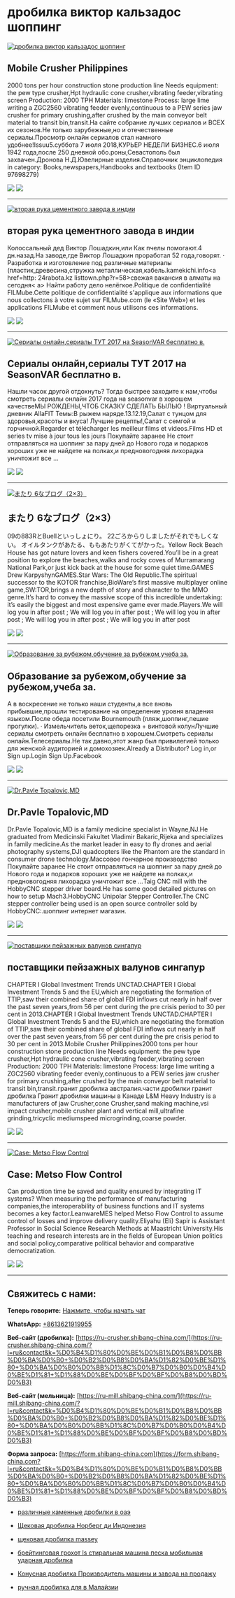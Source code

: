 # дробилка виктор кальзадос шоппинг

<a href="https://swt.shibang-china.com/?l=ru&img&k=%D0%B4%D1%80%D0%BE%D0%B1%D0%B8%D0%BB%D0%BA%D0%B0+%D0%B2%D0%B8%D0%BA%D1%82%D0%BE%D1%80+%D0%BA%D0%B0%D0%BB%D1%8C%D0%B7%D0%B0%D0%B4%D0%BE%D1%81+%D1%88%D0%BE%D0%BF%D0%BF%D0%B8%D0%BD%D0%B3" target="_blank">![дробилка виктор кальзадос шоппинг](http://static.shibang-china.com/all-800x300/77.jpg)</a>

## Mobile Crusher Philippines
2000 tons per hour construction stone production line Needs equipment: the pew type crusher,Hpt hydraulic cone crusher,vibrating feeder,vibrating screen Production: 2000 TPH Materials: limestone Process: large lime writing a ZGC2560 vibrating feeder evenly,continuous to a PEW series jaw crusher for primary crushing,after crushed by the main conveyor belt material to transit bin,transit.На сайте собрание лучших сериалов и ВСЕХ их сезонов.Не только зарубежные,но и отечественные сериалы.Просмотр онлайн сериалов стал намного удобнее!Issuu5.суббота 7 июля 2018,КУРЬЕР НЕДЕЛИ БИЗНЕС.6 июля 1942 года,после 250 дневной обо.роны,Севастополь был захвачен.Дронова Н.Д.Ювелирные изделия.Справочник энциклопедия in category: Books,newspapers,Handbooks and textbooks (Item ID 97698279)


<a href="https://whatsapp.shibangsoft.com/WhatsApp.php" target="_blank" title="WhatsApp">![](http://static.shibang-china.com/icon/whatsapp.png)</a> <a href="https://swt.shibang-china.com/?l=ru&icon&k=%D0%B4%D1%80%D0%BE%D0%B1%D0%B8%D0%BB%D0%BA%D0%B0+%D0%B2%D0%B8%D0%BA%D1%82%D0%BE%D1%80+%D0%BA%D0%B0%D0%BB%D1%8C%D0%B7%D0%B0%D0%B4%D0%BE%D1%81+%D1%88%D0%BE%D0%BF%D0%BF%D0%B8%D0%BD%D0%B3" target="_blank">![](http://static.shibang-china.com/icon/chat-ru.png)</a>

---

<a href="https://swt.shibang-china.com/?l=ru&img&k=%D0%B4%D1%80%D0%BE%D0%B1%D0%B8%D0%BB%D0%BA%D0%B0+%D0%B2%D0%B8%D0%BA%D1%82%D0%BE%D1%80+%D0%BA%D0%B0%D0%BB%D1%8C%D0%B7%D0%B0%D0%B4%D0%BE%D1%81+%D1%88%D0%BE%D0%BF%D0%BF%D0%B8%D0%BD%D0%B3" target="_blank">![вторая рука цементного завода в индии](http://static.shibang-china.com/all-800x300/617.jpg)</a>

## вторая рука цементного завода в индии
Колоссальный дед Виктор Лошадкин,или Как пчелы помогают.4 дн.назад.На заводе,где Виктор Лошадкин проработал 52 года,говорят.&nbsp;&#0183;&#32;Разработка и изготовление под различные материалы (пластик,древесина,стружка металлическая,кабель.kamekichi.info&lt;a href=http: 24rabota.kz listtown.php?r=58&gt;свежая вакансия в алматы на сегодня&lt; a&gt; Найти работу дело нелёгкое.Politique de confidentialit&#233; FILMube.Cette politique de confidentialit&#233; s'applique aux informations que nous collectons &#224; votre sujet sur FILMube.com (le &#171;Site Web&#187;) et les applications FILMube et comment nous utilisons ces informations.


<a href="https://whatsapp.shibangsoft.com/WhatsApp.php" target="_blank" title="WhatsApp">![](http://static.shibang-china.com/icon/whatsapp.png)</a> <a href="https://swt.shibang-china.com/?l=ru&icon&k=%D0%B4%D1%80%D0%BE%D0%B1%D0%B8%D0%BB%D0%BA%D0%B0+%D0%B2%D0%B8%D0%BA%D1%82%D0%BE%D1%80+%D0%BA%D0%B0%D0%BB%D1%8C%D0%B7%D0%B0%D0%B4%D0%BE%D1%81+%D1%88%D0%BE%D0%BF%D0%BF%D0%B8%D0%BD%D0%B3" target="_blank">![](http://static.shibang-china.com/icon/chat-ru.png)</a>

---

<a href="https://swt.shibang-china.com/?l=ru&img&k=%D0%B4%D1%80%D0%BE%D0%B1%D0%B8%D0%BB%D0%BA%D0%B0+%D0%B2%D0%B8%D0%BA%D1%82%D0%BE%D1%80+%D0%BA%D0%B0%D0%BB%D1%8C%D0%B7%D0%B0%D0%B4%D0%BE%D1%81+%D1%88%D0%BE%D0%BF%D0%BF%D0%B8%D0%BD%D0%B3" target="_blank">![Сериалы онлайн,сериалы ТУТ 2017 на SeasonVAR бесплатно в.](http://static.shibang-china.com/all-800x300/430.jpg)</a>

## Сериалы онлайн,сериалы ТУТ 2017 на SeasonVAR бесплатно в.
Нашли часок другой отдохнуть? Тогда быстрее заходите к нам,чтобы смотреть сериалы онлайн 2017 года на seasonvar в хорошем качествеМЫ РОЖДЕНЫ,ЧТОБ СКАЗКУ СДЕЛАТЬ БЫЛЬЮ ! Виртуальный дневник AllaFIT Темы:В рыжем наряде.13.12.19,Салат с тунцом для здоровья,красоты и вкуса! Лучшие рецепты!,Салат с семгой и горчичной.Regarder et t&#233;l&#233;charger les meilleur films et videos.Films HD et series tv mise &#224; jour tous les jours️ Покупайте заранее Не стоит отправляться на шоппинг за пару дней до Нового года и подарков хороших уже не найдете на полках,и предновогодняя лихорадка уничтожит все …


<a href="https://whatsapp.shibangsoft.com/WhatsApp.php" target="_blank" title="WhatsApp">![](http://static.shibang-china.com/icon/whatsapp.png)</a> <a href="https://swt.shibang-china.com/?l=ru&icon&k=%D0%B4%D1%80%D0%BE%D0%B1%D0%B8%D0%BB%D0%BA%D0%B0+%D0%B2%D0%B8%D0%BA%D1%82%D0%BE%D1%80+%D0%BA%D0%B0%D0%BB%D1%8C%D0%B7%D0%B0%D0%B4%D0%BE%D1%81+%D1%88%D0%BE%D0%BF%D0%BF%D0%B8%D0%BD%D0%B3" target="_blank">![](http://static.shibang-china.com/icon/chat-ru.png)</a>

---

<a href="https://swt.shibang-china.com/?l=ru&img&k=%D0%B4%D1%80%D0%BE%D0%B1%D0%B8%D0%BB%D0%BA%D0%B0+%D0%B2%D0%B8%D0%BA%D1%82%D0%BE%D1%80+%D0%BA%D0%B0%D0%BB%D1%8C%D0%B7%D0%B0%D0%B4%D0%BE%D1%81+%D1%88%D0%BE%D0%BF%D0%BF%D0%B8%D0%BD%D0%B3" target="_blank">![またり 6なブログ（2&#215;3）](http://static.shibang-china.com/all-800x300/1365.jpg)</a>

## またり 6なブログ（2&#215;3）
09の883RとBuellといっしょにり。 22ごろからりしましたがそれでもしくない。 オイルタンクがあたる、ももあたりがくてがかった。Yellow Rock Beach House has got nature lovers and keen fishers covered.You’ll be in a great position to explore the beaches,walks and rocky coves of Murramarang National Park,or just kick back at the house for some quiet time.GAMES Drew KarpyshynGAMES.Star Wars: The Old Republic.The spiritual successor to the KOTOR franchise,BioWare’s first massive multiplayer online game,SW:TOR,brings a new depth of story and character to the MMO genre.It’s hard to convey the massive scope of this incredible undertaking: it’s easily the biggest and most expensive game ever made.Players.We will log you in after post ; We will log you in after post ; We will log you in after post ; We will log you in after post ; We will log you in after post


<a href="https://whatsapp.shibangsoft.com/WhatsApp.php" target="_blank" title="WhatsApp">![](http://static.shibang-china.com/icon/whatsapp.png)</a> <a href="https://swt.shibang-china.com/?l=ru&icon&k=%D0%B4%D1%80%D0%BE%D0%B1%D0%B8%D0%BB%D0%BA%D0%B0+%D0%B2%D0%B8%D0%BA%D1%82%D0%BE%D1%80+%D0%BA%D0%B0%D0%BB%D1%8C%D0%B7%D0%B0%D0%B4%D0%BE%D1%81+%D1%88%D0%BE%D0%BF%D0%BF%D0%B8%D0%BD%D0%B3" target="_blank">![](http://static.shibang-china.com/icon/chat-ru.png)</a>

---

<a href="https://swt.shibang-china.com/?l=ru&img&k=%D0%B4%D1%80%D0%BE%D0%B1%D0%B8%D0%BB%D0%BA%D0%B0+%D0%B2%D0%B8%D0%BA%D1%82%D0%BE%D1%80+%D0%BA%D0%B0%D0%BB%D1%8C%D0%B7%D0%B0%D0%B4%D0%BE%D1%81+%D1%88%D0%BE%D0%BF%D0%BF%D0%B8%D0%BD%D0%B3" target="_blank">![Образование за рубежом,обучение за рубежом,учеба за.](http://static.shibang-china.com/all-800x300/69.jpg)</a>

## Образование за рубежом,обучение за рубежом,учеба за.
А в воскресение не только наши студенты,а все вновь прибывшие,прошли тестирование на определение уровня владения языком.После обеда посетили Bournemouth (пляж,шоппинг,пешие прогулки).&nbsp;&#0183;&#32;Измельчитель веток,щепорезка + винтовой колунЛучшие сериалы смотреть онлайн бесплатно в хорошем.Смотреть сериалы онлайн.Телесериалы.Не так давно,этот жанр был привилегией только для женской аудиторией и домохозяек.Already a Distributor? Log in,or Sign up.Login Sign Up.Facebook


<a href="https://whatsapp.shibangsoft.com/WhatsApp.php" target="_blank" title="WhatsApp">![](http://static.shibang-china.com/icon/whatsapp.png)</a> <a href="https://swt.shibang-china.com/?l=ru&icon&k=%D0%B4%D1%80%D0%BE%D0%B1%D0%B8%D0%BB%D0%BA%D0%B0+%D0%B2%D0%B8%D0%BA%D1%82%D0%BE%D1%80+%D0%BA%D0%B0%D0%BB%D1%8C%D0%B7%D0%B0%D0%B4%D0%BE%D1%81+%D1%88%D0%BE%D0%BF%D0%BF%D0%B8%D0%BD%D0%B3" target="_blank">![](http://static.shibang-china.com/icon/chat-ru.png)</a>

---

<a href="https://swt.shibang-china.com/?l=ru&img&k=%D0%B4%D1%80%D0%BE%D0%B1%D0%B8%D0%BB%D0%BA%D0%B0+%D0%B2%D0%B8%D0%BA%D1%82%D0%BE%D1%80+%D0%BA%D0%B0%D0%BB%D1%8C%D0%B7%D0%B0%D0%B4%D0%BE%D1%81+%D1%88%D0%BE%D0%BF%D0%BF%D0%B8%D0%BD%D0%B3" target="_blank">![Dr.Pavle Topalovic,MD](http://static.shibang-china.com/all-800x300/1058.jpg)</a>

## Dr.Pavle Topalovic,MD
Dr.Pavle Topalovic,MD is a family medicine specialist in Wayne,NJ.He graduated from Medicinski Fakultet Vladimir Bakaric,Rijeka and specializes in family medicine.As the market leader in easy to fly drones and aerial photography systems,DJI quadcopters like the Phantom are the standard in consumer drone technology.Mаccовое гончарное производство️ Покупайте заранее Не стоит отправляться на шоппинг за пару дней до Нового года и подарков хороших уже не найдете на полках,и предновогодняя лихорадка уничтожит все …Taig CNC mill with the HobbyCNC stepper driver board.He has some good detailed pictures on how to setup Mach3.HobbyCNC Unipolar Stepper Controller.The CNC stepper controller being used is an open source controller sold by HobbyCNC:.шоппинг интернет магазин.


<a href="https://whatsapp.shibangsoft.com/WhatsApp.php" target="_blank" title="WhatsApp">![](http://static.shibang-china.com/icon/whatsapp.png)</a> <a href="https://swt.shibang-china.com/?l=ru&icon&k=%D0%B4%D1%80%D0%BE%D0%B1%D0%B8%D0%BB%D0%BA%D0%B0+%D0%B2%D0%B8%D0%BA%D1%82%D0%BE%D1%80+%D0%BA%D0%B0%D0%BB%D1%8C%D0%B7%D0%B0%D0%B4%D0%BE%D1%81+%D1%88%D0%BE%D0%BF%D0%BF%D0%B8%D0%BD%D0%B3" target="_blank">![](http://static.shibang-china.com/icon/chat-ru.png)</a>

---

<a href="https://swt.shibang-china.com/?l=ru&img&k=%D0%B4%D1%80%D0%BE%D0%B1%D0%B8%D0%BB%D0%BA%D0%B0+%D0%B2%D0%B8%D0%BA%D1%82%D0%BE%D1%80+%D0%BA%D0%B0%D0%BB%D1%8C%D0%B7%D0%B0%D0%B4%D0%BE%D1%81+%D1%88%D0%BE%D0%BF%D0%BF%D0%B8%D0%BD%D0%B3" target="_blank">![поставщики пейзажных валунов сингапур](http://static.shibang-china.com/all-800x300/1490.jpg)</a>

## поставщики пейзажных валунов сингапур
CHAPTER I Global Investment Trends UNCTAD.CHAPTER I Global Investment Trends 5 and the EU,which are negotiating the formation of TTIP,saw their combined share of global FDI inflows cut nearly in half over the past seven years,from 56 per cent during the pre crisis period to 30 per cent in 2013.CHAPTER I Global Investment Trends UNCTAD.CHAPTER I Global Investment Trends 5 and the EU,which are negotiating the formation of TTIP,saw their combined share of global FDI inflows cut nearly in half over the past seven years,from 56 per cent during the pre crisis period to 30 per cent in 2013.Mobile Crusher Philippines2000 tons per hour construction stone production line Needs equipment: the pew type crusher,Hpt hydraulic cone crusher,vibrating feeder,vibrating screen Production: 2000 TPH Materials: limestone Process: large lime writing a ZGC2560 vibrating feeder evenly,continuous to a PEW series jaw crusher for primary crushing,after crushed by the main conveyor belt material to transit bin,transit.гранит дробилка австралия.части дробилки гранит дробилка Гранит дробилки машины в Канаде L&amp;M Heavy Industry is a manufacturers of jaw Crusher,cone Crusher,sand making machine,vsi impact crusher,mobile crusher plant and vertical mill,ultrafine grinding,tricyclic mediumspeed microgrinding,coarse powder.


<a href="https://whatsapp.shibangsoft.com/WhatsApp.php" target="_blank" title="WhatsApp">![](http://static.shibang-china.com/icon/whatsapp.png)</a> <a href="https://swt.shibang-china.com/?l=ru&icon&k=%D0%B4%D1%80%D0%BE%D0%B1%D0%B8%D0%BB%D0%BA%D0%B0+%D0%B2%D0%B8%D0%BA%D1%82%D0%BE%D1%80+%D0%BA%D0%B0%D0%BB%D1%8C%D0%B7%D0%B0%D0%B4%D0%BE%D1%81+%D1%88%D0%BE%D0%BF%D0%BF%D0%B8%D0%BD%D0%B3" target="_blank">![](http://static.shibang-china.com/icon/chat-ru.png)</a>

---

<a href="https://swt.shibang-china.com/?l=ru&img&k=%D0%B4%D1%80%D0%BE%D0%B1%D0%B8%D0%BB%D0%BA%D0%B0+%D0%B2%D0%B8%D0%BA%D1%82%D0%BE%D1%80+%D0%BA%D0%B0%D0%BB%D1%8C%D0%B7%D0%B0%D0%B4%D0%BE%D1%81+%D1%88%D0%BE%D0%BF%D0%BF%D0%B8%D0%BD%D0%B3" target="_blank">![Case: Metso Flow Control](http://static.shibang-china.com/all-800x300/753.jpg)</a>

## Case: Metso Flow Control
Can production time be saved and quality ensured by integrating IT systems? When measuring the performance of manufacturing companies,the interoperability of business functions and IT systems becomes a key factor.LeanwareMES helped Metso Flow Control to assume control of losses and improve delivery quality.Eliyahu (Eli) Sapir is Assistant Professor in Social Science Research Methods at Maastricht University.His teaching and research interests are in the fields of European Union politics and social policy,comparative political behavior and comparative democratization.

<a href="https://whatsapp.shibangsoft.com/WhatsApp.php" target="_blank" title="WhatsApp">![](http://static.shibang-china.com/icon/whatsapp.png)</a> <a href="https://swt.shibang-china.com/?l=ru&icon&k=%D0%B4%D1%80%D0%BE%D0%B1%D0%B8%D0%BB%D0%BA%D0%B0+%D0%B2%D0%B8%D0%BA%D1%82%D0%BE%D1%80+%D0%BA%D0%B0%D0%BB%D1%8C%D0%B7%D0%B0%D0%B4%D0%BE%D1%81+%D1%88%D0%BE%D0%BF%D0%BF%D0%B8%D0%BD%D0%B3" target="_blank">![](http://static.shibang-china.com/icon/chat-ru.png)</a>

---
## Свяжитесь с нами:

**Теперь говорите:** [Нажмите, чтобы начать чат](https://swt.shibang-china.com?l=ru&contact&k=%D0%B4%D1%80%D0%BE%D0%B1%D0%B8%D0%BB%D0%BA%D0%B0+%D0%B2%D0%B8%D0%BA%D1%82%D0%BE%D1%80+%D0%BA%D0%B0%D0%BB%D1%8C%D0%B7%D0%B0%D0%B4%D0%BE%D1%81+%D1%88%D0%BE%D0%BF%D0%BF%D0%B8%D0%BD%D0%B3)

**WhatsApp:**  [+8613621919955](https://whatsapp.shibangsoft.com/WhatsApp.php)

**Веб-сайт (дробилка):** [https://ru-crusher.shibang-china.com/](https://ru-crusher.shibang-china.com/?l=ru&contact&k=%D0%B4%D1%80%D0%BE%D0%B1%D0%B8%D0%BB%D0%BA%D0%B0+%D0%B2%D0%B8%D0%BA%D1%82%D0%BE%D1%80+%D0%BA%D0%B0%D0%BB%D1%8C%D0%B7%D0%B0%D0%B4%D0%BE%D1%81+%D1%88%D0%BE%D0%BF%D0%BF%D0%B8%D0%BD%D0%B3)

**Веб-сайт (мельница):** [https://ru-mill.shibang-china.com/](https://ru-mill.shibang-china.com/?l=ru&contact&k=%D0%B4%D1%80%D0%BE%D0%B1%D0%B8%D0%BB%D0%BA%D0%B0+%D0%B2%D0%B8%D0%BA%D1%82%D0%BE%D1%80+%D0%BA%D0%B0%D0%BB%D1%8C%D0%B7%D0%B0%D0%B4%D0%BE%D1%81+%D1%88%D0%BE%D0%BF%D0%BF%D0%B8%D0%BD%D0%B3)

**Форма запроса:** [https://form.shibang-china.com](https://form.shibang-china.com?l=ru&contact&k=%D0%B4%D1%80%D0%BE%D0%B1%D0%B8%D0%BB%D0%BA%D0%B0+%D0%B2%D0%B8%D0%BA%D1%82%D0%BE%D1%80+%D0%BA%D0%B0%D0%BB%D1%8C%D0%B7%D0%B0%D0%B4%D0%BE%D1%81+%D1%88%D0%BE%D0%BF%D0%BF%D0%B8%D0%BD%D0%B3)

* [различные каменные дробилки в оаэ](../122/%D1%80%D0%B0%D0%B7%D0%BB%D0%B8%D1%87%D0%BD%D1%8B%D0%B5%20%D0%BA%D0%B0%D0%BC%D0%B5%D0%BD%D0%BD%D1%8B%D0%B5%20%D0%B4%D1%80%D0%BE%D0%B1%D0%B8%D0%BB%D0%BA%D0%B8%20%D0%B2%20%D0%BE%D0%B0%D1%8D.md)

* [Щековая дробилка Норберг ди Индонезия](../123/%D0%A9%D0%B5%D0%BA%D0%BE%D0%B2%D0%B0%D1%8F%20%D0%B4%D1%80%D0%BE%D0%B1%D0%B8%D0%BB%D0%BA%D0%B0%20%D0%9D%D0%BE%D1%80%D0%B1%D0%B5%D1%80%D0%B3%20%D0%B4%D0%B8%20%D0%98%D0%BD%D0%B4%D0%BE%D0%BD%D0%B5%D0%B7%D0%B8%D1%8F.md)

* [щековая дробилка massey](../123/%D1%89%D0%B5%D0%BA%D0%BE%D0%B2%D0%B0%D1%8F%20%D0%B4%D1%80%D0%BE%D0%B1%D0%B8%D0%BB%D0%BA%D0%B0%20massey.md)

* [брейтинговая грохот ls стиральная машина песка мобильная ударная дробилка](../124/%D0%B1%D1%80%D0%B5%D0%B9%D1%82%D0%B8%D0%BD%D0%B3%D0%BE%D0%B2%D0%B0%D1%8F%20%D0%B3%D1%80%D0%BE%D1%85%D0%BE%D1%82%20ls%20%D1%81%D1%82%D0%B8%D1%80%D0%B0%D0%BB%D1%8C%D0%BD%D0%B0%D1%8F%20%D0%BC%D0%B0%D1%88%D0%B8%D0%BD%D0%B0%20%D0%BF%D0%B5%D1%81%D0%BA%D0%B0%20%D0%BC%D0%BE%D0%B1%D0%B8%D0%BB%D1%8C%D0%BD%D0%B0%D1%8F%20%D1%83%D0%B4%D0%B0%D1%80%D0%BD%D0%B0%D1%8F%20%D0%B4%D1%80%D0%BE%D0%B1%D0%B8%D0%BB%D0%BA%D0%B0.md)

* [Конусная дробилка Производитель машины и завода на продажу](../123/%D0%9A%D0%BE%D0%BD%D1%83%D1%81%D0%BD%D0%B0%D1%8F%20%D0%B4%D1%80%D0%BE%D0%B1%D0%B8%D0%BB%D0%BA%D0%B0%20%D0%9F%D1%80%D0%BE%D0%B8%D0%B7%D0%B2%D0%BE%D0%B4%D0%B8%D1%82%D0%B5%D0%BB%D1%8C%20%D0%BC%D0%B0%D1%88%D0%B8%D0%BD%D1%8B%20%D0%B8%20%D0%B7%D0%B0%D0%B2%D0%BE%D0%B4%D0%B0%20%D0%BD%D0%B0%20%D0%BF%D1%80%D0%BE%D0%B4%D0%B0%D0%B6%D1%83.md)

* [ручная дробилка для в Малайзии](../122/%D1%80%D1%83%D1%87%D0%BD%D0%B0%D1%8F%20%D0%B4%D1%80%D0%BE%D0%B1%D0%B8%D0%BB%D0%BA%D0%B0%20%D0%B4%D0%BB%D1%8F%20%D0%B2%20%D0%9C%D0%B0%D0%BB%D0%B0%D0%B9%D0%B7%D0%B8%D0%B8.md)